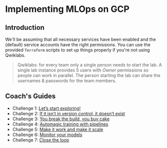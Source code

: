 # Implementing MLOps on GCP

## Introduction

We'll be assuming that all necessary services have been enabled and the (default) service accounts have the right permissions. You can use the provided `Terraform` scripts to set up things properly if you're not using Qwiklabs.

> Qwiklabs: for every team only a single person needs to start the lab. A single lab instance provides 5 users with _Owner_ permissions so people can work in parallel. The person starting the lab can share the usernames & passwords for the team members. 

## Coach's Guides

- Challenge 1: [Let’s start exploring!](outputs/solution-01.md)
- Challenge 2: [If it isn’t in version control, it doesn’t exist](outputs/solution-02.md)
- Challenge 3: [You break the build, you buy cake](outputs/solution-03.md)
- Challenge 4: [Automagic training with pipelines](outputs/solution-04.md)
- Challenge 5: [Make it work and make it scale](outputs/solution-05.md)
- Challenge 6: [Monitor your models](outputs/solution-06.md)
- Challenge 7: [Close the loop](outputs/solution-07.md)

